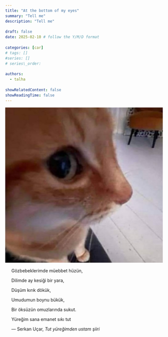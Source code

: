 ```yaml
---
title: "At the bottom of my eyes"
summary: "Tell me"
description: "Tell me"

draft: false
date: 2025-02-10 # follow the Y/M/D format 

categories: [car]
# tags: []
#series: []
# series\_order: 

authors:
  - talha

showRelatedContent: false
showReadingTime: false
---
```


![](feature.png)

&nbsp;&nbsp;&nbsp;&nbsp; Gözbebeklerimde müebbet hüzün,

&nbsp;&nbsp;&nbsp;&nbsp; Dilimde ay kesiği bir yara,

&nbsp;&nbsp;&nbsp;&nbsp; Düşüm kırık dökük,

&nbsp;&nbsp;&nbsp;&nbsp; Umudumun boynu bükük,

&nbsp;&nbsp;&nbsp;&nbsp; Bir öksüzün omuzlarında sukut.

&nbsp;&nbsp;&nbsp;&nbsp; Yüreğim sana emanet sıkı tut

&nbsp;&nbsp;&nbsp;&nbsp; — Serkan Uçar, _Tut yüreğimden ustam şiiri_

